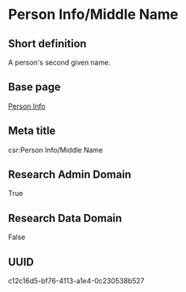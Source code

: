 # Person Info/Middle Name
## Short definition
A person's second given name.
## Base page
[Person Info](https://github.com/EuroCRIS/CASRAI-Dictionairies/blob/main/Objects/Person%20Info.md)
## Meta title
csr:Person Info/Middle Name
## Research Admin Domain
True
## Research Data Domain
False
## UUID
c12c16d5-bf76-4113-a1e4-0c230538b527
